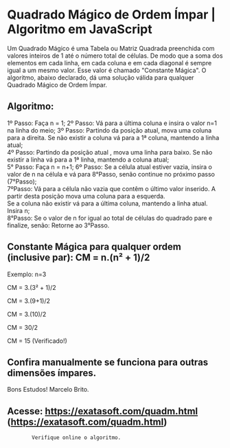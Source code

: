 # Quadrado Mágico de Ordem Ímpar | Algoritmo em JavaScript

Um Quadrado Mágico é uma Tabela ou Matriz Quadrada preenchida com valores inteiros de 1 até o número total de células.
De modo que a soma dos elementos em cada linha, em cada coluna e em cada diagonal é sempre igual a um mesmo valor.
Esse valor é chamado "Constante Mágica".
O algoritmo, abaixo declarado, dá uma solução válida para qualquer Quadrado Mágico de Ordem Ímpar.

## Algoritmo:

1º Passo: Faça n = 1;
2º Passo: Vá para a última coluna e insira o  valor n=1 na linha do meio;
3º Passo: Partindo da posição atual, mova uma coluna para a direita.
                Se não existir a coluna vá para a 1ª coluna, mantendo a linha atual;              
4º Passo: Partindo da posição atual , mova uma linha para baixo. 
                Se não existir a linha vá para a 1ª linha, mantendo a coluna atual;                
5° Passo: Faça n = n+1;
6º Passo: Se a célula atual estiver vazia, insira o valor de n na célula
                e vá para 8°Passo,  senão continue no próximo passo (7°Passo);                
7ºPasso: Vá para a célula não vazia que contêm o último valor  inserido.
               A partir desta posição mova uma coluna para a  esquerda.               
               Se a coluna não existir vá para a última coluna, mantendo a linha atual.               
               Insira n;                
8°Passo: Se o valor de n for igual ao total de células do quadrado pare e finalize,
               senão: Retorne ao 3°Passo.
              

## Constante Mágica para qualquer ordem (inclusive par): CM = n.(n² + 1)/2  

Exemplo: n=3 

CM = 3.(3² + 1)/2  

CM = 3.(9+1)/2

CM = 3.(10)/2 

CM = 30/2

CM = 15 (Verificado!)   

## Confira manualmente se funciona para outras dimensões ímpares.
  Bons Estudos!
     Marcelo Brito.

## Acesse: https://exatasoft.com/quadm.html (https://exatasoft.com/quadm.html) 
          
            Verifique online o algoritmo.
